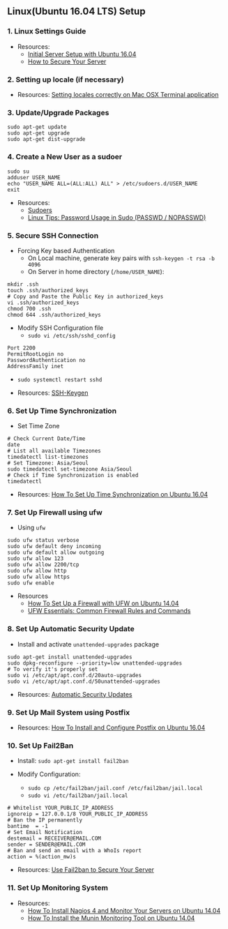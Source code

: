 ## Linux(Ubuntu 16.04 LTS) Setup

### 1. Linux Settings Guide
* Resources:
  - [Initial Server Setup with Ubuntu 16.04](https://www.digitalocean.com/community/tutorials/initial-server-setup-with-ubuntu-16-04)
  - [How to Secure Your Server](https://linode.com/docs/security/securing-your-server/)

### 2. Setting up locale (if necessary)
* Resources: [Setting locales correctly on Mac OSX Terminal application](https://blog.remibergsma.com/2012/07/10/setting-locales-correctly-on-mac-osx-terminal-application/)

### 3. Update/Upgrade Packages
```
sudo apt-get update
sudo apt-get upgrade
sudo apt-get dist-upgrade
```

### 4. Create a New User as a sudoer
```
sudo su
adduser USER_NAME
echo "USER_NAME ALL=(ALL:ALL) ALL" > /etc/sudoers.d/USER_NAME
exit
```

* Resources:
  - [Sudoers](https://help.ubuntu.com/community/Sudoers)
  - [Linux Tips: Password Usage in Sudo (PASSWD / NOPASSWD)](http://www.ducea.com/2006/06/18/linux-tips-password-usage-in-sudo-passwd-nopasswd/)

### 5. Secure SSH Connection

* Forcing Key based Authentication
  * On Local machine, generate key pairs with `ssh-keygen -t rsa -b 4096`
  * On Server in home directory (`/home/USER_NAME`):
```
mkdir .ssh
touch .ssh/authorized_keys
# Copy and Paste the Public Key in authorized_keys
vi .ssh/authorized_keys
chmod 700 .ssh
chmod 644 .ssh/authorized_keys
```

* Modify SSH Configuration file
  - `sudo vi /etc/ssh/sshd_config`
```
Port 2200
PermitRootLogin no
PasswordAuthentication no
AddressFamily inet
```

  - `sudo systemctl restart sshd`

* Resources: [SSH-Keygen](https://www.digitalocean.com/community/questions/setting-up-ubuntu?answer=34263)

### 6. Set Up Time Synchronization

* Set Time Zone
```
# Check Current Date/Time
date
# List all available Timezones
timedatectl list-timezones
# Set Timezone: Asia/Seoul
sudo timedatectl set-timezone Asia/Seoul
# Check if Time Synchronization is enabled
timedatectl
```

* Resources: [How To Set Up Time Synchronization on Ubuntu 16.04](https://www.digitalocean.com/community/tutorials/how-to-set-up-time-synchronization-on-ubuntu-16-04)

### 7. Set Up Firewall using ufw

* Using `ufw`
```
sudo ufw status verbose
sudo ufw default deny incoming
sudo ufw default allow outgoing
sudo ufw allow 123
sudo ufw allow 2200/tcp
sudo ufw allow http
sudo ufw allow https
sudo ufw enable
```

* Resources
  - [How To Set Up a Firewall with UFW on Ubuntu 14.04](https://www.digitalocean.com/community/tutorials/how-to-set-up-a-firewall-with-ufw-on-ubuntu-14-04)
  - [UFW Essentials: Common Firewall Rules and Commands](https://www.digitalocean.com/community/tutorials/ufw-essentials-common-firewall-rules-and-commands)

### 8. Set Up Automatic Security Update

* Install and activate `unattended-upgrades` package
```
sudo apt-get install unattended-upgrades
sudo dpkg-reconfigure --priority=low unattended-upgrades
# To verify it's properly set
sudo vi /etc/apt/apt.conf.d/20auto-upgrades
sudo vi /etc/apt/apt.conf.d/50unattended-upgrades
```

* Resources: [Automatic Security Updates](https://help.ubuntu.com/community/AutomaticSecurityUpdates)

### 9. Set Up Mail System using Postfix
* Resources: [How To Install and Configure Postfix on Ubuntu 16.04](https://www.digitalocean.com/community/tutorials/how-to-install-and-configure-postfix-on-ubuntu-16-04)

### 10. Set Up Fail2Ban

* Install: `sudo apt-get install fail2ban`

* Modify Configuration:
  - `sudo cp /etc/fail2ban/jail.conf /etc/fail2ban/jail.local`
  - `sudo vi /etc/fail2ban/jail.local`
```
# Whitelist YOUR_PUBLIC_IP_ADDRESS
ignoreip = 127.0.0.1/8 YOUR_PUBLIC_IP_ADDRESS
# Ban the IP permanently
bantime  = -1
# Set Email Notification
destemail = RECEIVER@EMAIL.COM
sender = SENDER@EMAIL.COM
# Ban and send an email with a WhoIs report
action = %(action_mw)s
```

* Resources: [Use Fail2ban to Secure Your Server](https://linode.com/docs/security/using-fail2ban-for-security/)

### 11. Set Up Monitoring System

* Resources:
  - [How To Install Nagios 4 and Monitor Your Servers on Ubuntu 14.04](https://www.digitalocean.com/community/tutorials/how-to-install-nagios-4-and-monitor-your-servers-on-ubuntu-14-04)
  - [How To Install the Munin Monitoring Tool on Ubuntu 14.04](https://www.digitalocean.com/community/tutorials/how-to-install-the-munin-monitoring-tool-on-ubuntu-14-04)
